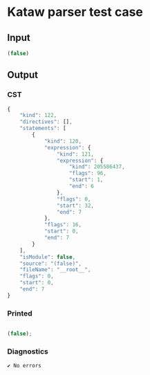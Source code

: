 # Kataw parser test case

## Input

`````js
(false)
`````

## Output

### CST

```javascript
{
    "kind": 122,
    "directives": [],
    "statements": [
        {
            "kind": 120,
            "expression": {
                "kind": 121,
                "expression": {
                    "kind": 205586437,
                    "flags": 96,
                    "start": 1,
                    "end": 6
                },
                "flags": 0,
                "start": 32,
                "end": 7
            },
            "flags": 16,
            "start": 0,
            "end": 7
        }
    ],
    "isModule": false,
    "source": "(false)",
    "fileName": "__root__",
    "flags": 0,
    "start": 0,
    "end": 7
}
```

### Printed

```javascript

(false);

```

### Diagnostics

```javascript
✔ No errors
```

